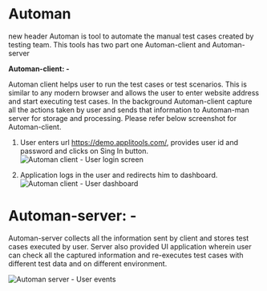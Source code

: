 # **Automan**

new header
Automan is tool to automate the manual test cases created by testing team. This tools has two part one Automan-client and Automan-server

**Automan-client: -**

Automan client helps user to run the test cases or test scenarios. This is similar to any modern browser and allows the user to enter website address and start executing test cases. In the background Automan-client capture all the actions taken by user and sends that information to Automan-man server for storage and processing. Please refer below screenshot for Automan-client.

1. User enters url <https://demo.applitools.com/>, provides user id and password and clicks on Sing In button.
![](https://i-ams.github.io/images/screenshots/1.png "Automan client - User login screen")

2. Application logs in the user and redirects him to dashboard. 
![](https://i-ams.github.io/images/screenshots/2.png "Automan client - User dashboard")

# **Automan-server: -**

Automan-server collects all the information sent by client and stores test cases executed by user. Server also provided UI application wherein user can check all the captured information and re-executes test cases with different test data and on different environment.

![](https://i-ams.github.io/images/screenshots/3.png "Automan server - User events")
